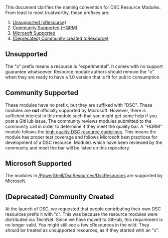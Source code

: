 This document clarifies the naming convention for DSC Resource Modules.
From least to most trustworthy, these prefixes are:

1. [Unsupported (xResource)](#unsupported)
1. [Community Supported (HQRM)](#community-supported)
1. [Microsoft Supported](#microsoft-supported)
1. [(Deprecated) Community created (cResource)](#deprecated-community-created)

## Unsupported
The "x" prefix means a resource is "experimental". 
It comes with no support guarantee whatsoever.
Resource module authors should remove the "x" when they are ready to have a 1.0 version that is fit for public consumption.

## Community Supported
These modules have no prefix, but they are suffixed with "DSC".
These modules are **not** officially supported by Microsoft.
However, there is sufficient interest in this module such that you might get some help if you post a GitHub issue.
The community reviews modules submitted to the community call in order to determine if they meet the quality bar.
A "HQRM" module follows the [high quality DSC resource guidelines](https://github.com/PowerShell/DscResources/blob/master/HighQualityModuleGuidelines.md).
This means the module has proper test coverage and follows Microsoft best practices for development of a DSC resource.
Modules which have been reviewed by the community and meet the bar will be listed on this repository. 


## Microsoft Supported
The modules in [/PowerShell/DscResources/DscResources](https://github.com/PowerShell/DscResources/tree/master/DscResources) are supported by Microsoft.

## (Deprecated) Community Created
At the launch of DSC, we requested that people contributing their own DSC resources prefix it with "c".
This was because the resource modules were distributed via TechNet.
Since we have moved to GitHub, this requirement is no longer valid. 
You might still see a few cResources in the wild. They should be treated as unsupported resources, as if they started with an "x".
